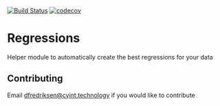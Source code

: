 [![Build Status](https://travis-ci.org/CYINT/regressions.svg?branch=master)](https://travis-ci.org/CYINT/regressions) [![codecov](https://codecov.io/gh/CYINT/regressions/branch/master/graph/badge.svg)](https://codecov.io/gh/CYINT/regressions)

# Regressions
Helper module to automatically create the best regressions for your data

## Contributing

Email [dfredriksen@cyint.technology](mailto:dfredriksen@cyint.technology) if you would like to contribute